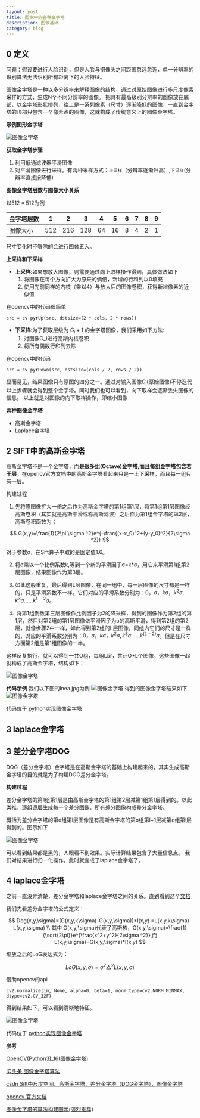 ```yaml
---
layout: post
title: 图像中的各种金字塔
description: 图像基础
category: blog
---
```


## 0 定义

问题：假设要进行人脸识别，但是人脸与摄像头之间距离忽远忽近，单一分辨率的识别算法无法识别所有距离下的人脸特征。

图像金字塔是一种以多分辨率来解释图像的结构，通过对原始图像进行多尺度像素采样的方式，生成N个不同分辨率的图像。
把具有最高级别分辨率的图像放在底部，以金字塔形状排列，往上是一系列像素（尺寸）逐渐降低的图像，一直到金字塔的顶部只包含一个像素点的图像，这就构成了传统意义上的图像金字塔。

**示例图形金字塔**


![图像金字塔](/images/blog/image_praid_example.png)

**获取金字塔步骤**

1. 利用低通滤波器平滑图像
2. 对平滑图像进行采样。有两种采样方式：`上采样`（分辨率逐渐升高）,`下采样`(分辨率直接按降低)


**图像金字塔层数与图像大小关系**

以$512\times512$为例

|金字塔层数|1|2|3|4|5|6|7|8|9|
|---|---|---|---|---|---|---|---|---|---|
|图像大小|512|216|128|64|16|8|4|2|1|

尺寸变化时不够除的会进行四舍五入。

**上采样和下采样**

+ **上采样**:如果想放大图像，则需要通过向上取样操作得到，具体做法如下
  1. 将图像在每个方向扩大为原来的俩倍，新增的行和列以0填充
  2. 使用先前同样的内核（乘以4）与放大后的图像卷积，获得新增像素的近似值
  
在opencv中的代码很简单
```
src = cv.pyrUp(src, dstsize=(2 * cols, 2 * rows))
```
  
+ **下采样**:为了获取层级为 $G_i+1$ 的金字塔图像，我们采用如下方法:
   1. 对图像G_i进行高斯内核卷积
   2. 将所有偶数行和列去除

在opencv中的代码
```
src = cv.pyrDown(src, dstsize=(cols / 2, rows / 2))
```
显而易见，结果图像只有原图的四分之一。通过对输入图像$G_i$(原始图像)不停迭代以上步骤就会得到整个金字塔。同时我们也可以看到，向下取样会逐渐丢失图像的信息。 以上就是对图像的向下取样操作，即缩小图像

**两种图像金字塔**

+ 高斯金字塔
+ Laplace金字塔


## 2 SIFT中的高斯金字塔

高斯金字塔不是一个金字塔，而**是很多组(Octave)金字塔,而且每组金字塔包含若干层**。在opencv官方文档中的高斯金字塔看起来只是一上下采样，而且每一组只有一层。

构建过程

1. 先将原图像扩大一倍之后作为高斯金字塔的第1组第1层，将第1组第1层图像经高斯卷积（其实就是高斯平滑或称高斯滤波）之后作为第1组金字塔的第2层，高斯卷积函数为：

$$
G(x,y)=\frac{1}{2\pi \sigma ^2}e^{-\frac{(x-x_0)^2+(y-y_0)^2}{2\sigma ^2}}
$$

对于参数σ，在Sift算子中取的是固定值1.6。

2. 将σ乘以一个比例系数k,等到一个新的平滑因子σ=k*σ，用它来平滑第1组第2层图像，结果图像作为第3层。

3. 如此这般重复，最后得到L层图像，在同一组中，每一层图像的尺寸都是一样的，只是平滑系数不一样。它们对应的平滑系数分别为：$0，σ，kσ，k^2σ,k^3σ……k^{L-2}σ$。

4.  将第1组倒数第三层图像作比例因子为2的降采样，得到的图像作为第2组的第1层，然后对第2组的第1层图像做平滑因子为σ的高斯平滑，得到第2组的第2层，就像步骤2中一样，如此得到第2组的L层图像，同组内它们的尺寸是一样的，对应的平滑系数分别为：$0，σ，kσ，k^2σ,k^3σ……k^{(L-2)}σ$。但是在尺寸方面第2组是第1组图像的一半。

这样反复执行，就可以得到一共O组，每组L层，共计O*L个图像，这些图像一起就构成了高斯金字塔，结构如下：


![图像金字塔](/images/blog/gauss_image_praid.jpg)

**代码示例**
我们以下图的lnea.jpg为例
![图像金字塔](/images/blog/lnea.jpg)
得到的图像金字塔结果如下
![图像金字塔](/images/blog/image_pyramid_result.png)


代码位于 [python实现图像金字塔](https://github.com/shartoo/BeADataScientist/blob/master/codes/4_4-image/image_pyramid.py)

## 3 laplace金字塔

## 3 差分金字塔DOG

DOG（差分金字塔）金字塔是在高斯金字塔的基础上构建起来的，其实生成高斯金字塔的目的就是为了构建DOG差分金字塔。

**构建过程**

差分金字塔的第1组第1层是由高斯金字塔的第1组第2层减第1组第1层得到的。以此类推，逐组逐层生成每一个差分图像，所有差分图像构成差分金字塔。

概括为差分金字塔的第o组第l层图像是有高斯金字塔的第o组第l+1层减第o组第l层得到的。图示如下

![图像金字塔](/images/blog/image_dog_result.png) 

可以看到结果都是黑的，人眼看不到效果。实际计算结果包含了大量信息点。
我们对结果进行归一化操作，此时就变成了laplace金字塔了。


## 4 laplace金字塔

之前一直没弄清楚，差分金字塔和laplace金字塔之间的关系。直到看到这个[文档](http://www.cse.yorku.ca/~kosta/CompVis_Notes/DoG_vs_LoG.pdf) 

我们先看差分金字塔的公式定义：

$$
Dog(x,y,\sigma)=(G(x,y,k\sigma)-G(x,y,\sigma))*I(x,y) =L(x,y,k\sigma)-L(x,y,\sigma) \\
其中 G(x,y,\sigma)代表了高斯核，G(x,y,\sigma)=\frac{1}{\sqrt{2\pi}}e^{\frac{x^2+y^2}{2\sigma ^2}},而L(x,y,\sigma)=G(x,y,\sigma)*I(x,y)
$$

缩放之后的LoG表达式为：

$$
LoG(x,y,\sigma)=\sigma ^2\triangle ^2 L(x,y,\sigma)
$$

借助opencv的api

```
cv2.normalize(im, None, alpha=0, beta=1, norm_type=cv2.NORM_MINMAX, dtype=cv2.CV_32F)
```
得到结果如下，可以看到清晰地特征。

![图像金字塔](/images/blog/image_dog_norm_result.png) 

代码位于 [python实现图像金字塔](https://github.com/shartoo/BeADataScientist/blob/master/codes/4_4-image/image_pyramid.py)




**参考**

[OpenCV(Python3)_16(图像金字塔)](https://blog.csdn.net/qq_27806947/article/details/80769339)

[IO头条 图像金字塔算法](http://www.10tiao.com/html/295/201609/2651988200/3.html)

[csdn Sift中尺度空间、高斯金字塔、差分金字塔（DOG金字塔）、图像金字塔](https://blog.csdn.net/dcrmg/article/details/52561656)

[opencv 官方文档](https://docs.opencv.org/3.4/d4/d1f/tutorial_pyramids.html)

[图像金字塔的算法构建图示(强烈推荐)](https://www.uio.no/studier/emner/matnat/its/UNIK4690/v16/forelesninger/lecture_2_3_blending.pdf)
